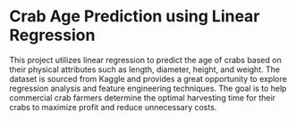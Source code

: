 # Crab Age Prediction using Linear Regression
 This project utilizes linear regression to predict the age of crabs based on their physical attributes such as length, diameter, height, and weight. The dataset is sourced from Kaggle and provides a great opportunity to explore regression analysis and feature engineering techniques. The goal is to help commercial crab farmers determine the optimal harvesting time for their crabs to maximize profit and reduce unnecessary costs.
